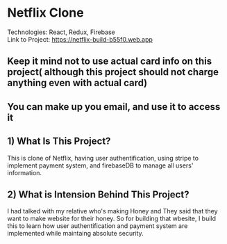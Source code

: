 # Netflix Clone

Technologies: React, Redux, Firebase\
Link to Project: https://netflix-build-b55f0.web.app

## Keep it mind not to use actual card info on this project( although this project should not charge anything even with actual card)
## You can make up you email, and use it to access it 

## 1) What Is This Project?
   This is clone of Netflix, having user authentification, using stripe to implement payment system, and firebaseDB to manage all users' information. 
   
## 2) What is Intension Behind This Project?
   I had talked with my relative who's making Honey and They said that they want to make website for their honey.
   So for building that wbesite, I build this to learn how user authentification and payment system are implemented while maintaing absolute security.
   
